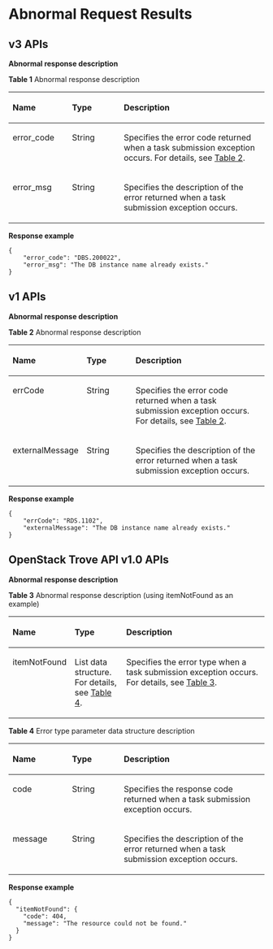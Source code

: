# Abnormal Request Results<a name="en-us_topic_0032488197"></a>

## v3 APIs<a name="section41121247572"></a>

**Abnormal response description**

**Table  1**  Abnormal response description

<a name="table7745218464"></a>
<table><thead align="left"><tr id="row879102194619"><th class="cellrowborder" valign="top" width="23.23%" id="mcps1.2.4.1.1"><p id="p38113217464"><a name="p38113217464"></a><a name="p38113217464"></a><strong id="b84235270691445"><a name="b84235270691445"></a><a name="b84235270691445"></a>Name</strong></p>
</th>
<th class="cellrowborder" valign="top" width="20.200000000000003%" id="mcps1.2.4.1.2"><p id="p581192104614"><a name="p581192104614"></a><a name="p581192104614"></a><strong id="b842352706164541"><a name="b842352706164541"></a><a name="b842352706164541"></a>Type</strong></p>
</th>
<th class="cellrowborder" valign="top" width="56.57%" id="mcps1.2.4.1.3"><p id="p883152154610"><a name="p883152154610"></a><a name="p883152154610"></a><strong>Description</strong></p>
</th>
</tr>
</thead>
<tbody><tr id="row1485152113462"><td class="cellrowborder" valign="top" width="23.23%" headers="mcps1.2.4.1.1 "><p id="p12851213469"><a name="p12851213469"></a><a name="p12851213469"></a>error_code</p>
</td>
<td class="cellrowborder" valign="top" width="20.200000000000003%" headers="mcps1.2.4.1.2 "><p id="p487192112463"><a name="p487192112463"></a><a name="p487192112463"></a>String</p>
</td>
<td class="cellrowborder" valign="top" width="56.57%" headers="mcps1.2.4.1.3 "><p id="p088221154617"><a name="p088221154617"></a><a name="p088221154617"></a>Specifies the error code returned when a task submission exception occurs. For details, see <a href="error-codes.md#td93aca0e44834bb3939478d798feb72e">Table 2</a>.</p>
</td>
</tr>
<tr id="row788132114618"><td class="cellrowborder" valign="top" width="23.23%" headers="mcps1.2.4.1.1 "><p id="p29082164616"><a name="p29082164616"></a><a name="p29082164616"></a>error_msg</p>
</td>
<td class="cellrowborder" valign="top" width="20.200000000000003%" headers="mcps1.2.4.1.2 "><p id="p1290102116462"><a name="p1290102116462"></a><a name="p1290102116462"></a>String</p>
</td>
<td class="cellrowborder" valign="top" width="56.57%" headers="mcps1.2.4.1.3 "><p id="p1592121204615"><a name="p1592121204615"></a><a name="p1592121204615"></a>Specifies the description of the error returned when a task submission exception occurs.</p>
</td>
</tr>
</tbody>
</table>

**Response example**

```
{
    "error_code": "DBS.200022",
    "error_msg": "The DB instance name already exists."
}
```

## v1 APIs<a name="section15334153219015"></a>

**Abnormal response description**

**Table  2**  Abnormal response description

<a name="t1600a24cde73446fadb04fa4fd4176c9"></a>
<table><thead align="left"><tr id="rd8bc4cbf15874672964a2f6155ff619b"><th class="cellrowborder" valign="top" width="23.23%" id="mcps1.2.4.1.1"><p id="ae933c42bba744097bb871e1e47a3d811"><a name="ae933c42bba744097bb871e1e47a3d811"></a><a name="ae933c42bba744097bb871e1e47a3d811"></a><strong id="b84235270691445_1"><a name="b84235270691445_1"></a><a name="b84235270691445_1"></a>Name</strong></p>
</th>
<th class="cellrowborder" valign="top" width="20.200000000000003%" id="mcps1.2.4.1.2"><p id="a70dcf20d1f394d3886396b45ae4ed9e9"><a name="a70dcf20d1f394d3886396b45ae4ed9e9"></a><a name="a70dcf20d1f394d3886396b45ae4ed9e9"></a><strong id="b842352706164541_1"><a name="b842352706164541_1"></a><a name="b842352706164541_1"></a>Type</strong></p>
</th>
<th class="cellrowborder" valign="top" width="56.57%" id="mcps1.2.4.1.3"><p id="aab87d22c016b458fbf47a74f2c84238b"><a name="aab87d22c016b458fbf47a74f2c84238b"></a><a name="aab87d22c016b458fbf47a74f2c84238b"></a><strong id="b842352706163417"><a name="b842352706163417"></a><a name="b842352706163417"></a>Description</strong></p>
</th>
</tr>
</thead>
<tbody><tr id="r3a83848174a44b2499a0b79476a18366"><td class="cellrowborder" valign="top" width="23.23%" headers="mcps1.2.4.1.1 "><p id="ace78946dd7914bdc9051d696003e3d6f"><a name="ace78946dd7914bdc9051d696003e3d6f"></a><a name="ace78946dd7914bdc9051d696003e3d6f"></a>errCode</p>
</td>
<td class="cellrowborder" valign="top" width="20.200000000000003%" headers="mcps1.2.4.1.2 "><p id="a70943c58d7524abcb12b87181c64e2a5"><a name="a70943c58d7524abcb12b87181c64e2a5"></a><a name="a70943c58d7524abcb12b87181c64e2a5"></a>String</p>
</td>
<td class="cellrowborder" valign="top" width="56.57%" headers="mcps1.2.4.1.3 "><p id="ac399032b44cd41cd82fc0a0c3e083886"><a name="ac399032b44cd41cd82fc0a0c3e083886"></a><a name="ac399032b44cd41cd82fc0a0c3e083886"></a>Specifies the error code returned when a task submission exception occurs. For details, see <a href="error-codes.md#td93aca0e44834bb3939478d798feb72e">Table 2</a>.</p>
</td>
</tr>
<tr id="r406296b9b2bf4aafb5e79cf9da8fb201"><td class="cellrowborder" valign="top" width="23.23%" headers="mcps1.2.4.1.1 "><p id="aa97ccde9ddfc4aa0823d82c4a22f6962"><a name="aa97ccde9ddfc4aa0823d82c4a22f6962"></a><a name="aa97ccde9ddfc4aa0823d82c4a22f6962"></a>externalMessage</p>
</td>
<td class="cellrowborder" valign="top" width="20.200000000000003%" headers="mcps1.2.4.1.2 "><p id="a1ef067712a0141029c3dd10e0df28ab9"><a name="a1ef067712a0141029c3dd10e0df28ab9"></a><a name="a1ef067712a0141029c3dd10e0df28ab9"></a>String</p>
</td>
<td class="cellrowborder" valign="top" width="56.57%" headers="mcps1.2.4.1.3 "><p id="a0994d9a70c8241ba8a2b1fc9b0757e6e"><a name="a0994d9a70c8241ba8a2b1fc9b0757e6e"></a><a name="a0994d9a70c8241ba8a2b1fc9b0757e6e"></a>Specifies the description of the error returned when a task submission exception occurs.</p>
</td>
</tr>
</tbody>
</table>

**Response example**

```
{
    "errCode": "RDS.1102",
    "externalMessage": "The DB instance name already exists."
}
```

## OpenStack Trove API v1.0 APIs<a name="section146347505020"></a>

**Abnormal response description**

**Table  3**  Abnormal response description \(using itemNotFound as an example\)

<a name="table2531689118519"></a>
<table><thead align="left"><tr id="row4651182318519"><th class="cellrowborder" valign="top" width="23.23%" id="mcps1.2.4.1.1"><p id="p936128918519"><a name="p936128918519"></a><a name="p936128918519"></a><strong id="b84235270618498"><a name="b84235270618498"></a><a name="b84235270618498"></a>Name</strong></p>
</th>
<th class="cellrowborder" valign="top" width="20.200000000000003%" id="mcps1.2.4.1.2"><p id="p2006692718519"><a name="p2006692718519"></a><a name="p2006692718519"></a><strong id="b842352706164541_2"><a name="b842352706164541_2"></a><a name="b842352706164541_2"></a>Type</strong></p>
</th>
<th class="cellrowborder" valign="top" width="56.57%" id="mcps1.2.4.1.3"><p id="p1480842718519"><a name="p1480842718519"></a><a name="p1480842718519"></a><strong id="b842352706163417_1"><a name="b842352706163417_1"></a><a name="b842352706163417_1"></a>Description</strong></p>
</th>
</tr>
</thead>
<tbody><tr id="row274094101879"><td class="cellrowborder" valign="top" width="23.23%" headers="mcps1.2.4.1.1 "><p id="p55697501879"><a name="p55697501879"></a><a name="p55697501879"></a>itemNotFound</p>
</td>
<td class="cellrowborder" valign="top" width="20.200000000000003%" headers="mcps1.2.4.1.2 "><p id="p484965691879"><a name="p484965691879"></a><a name="p484965691879"></a>List data structure. For details, see <a href="#table6204277318822">Table 4</a>.</p>
</td>
<td class="cellrowborder" valign="top" width="56.57%" headers="mcps1.2.4.1.3 "><p id="p359080541879"><a name="p359080541879"></a><a name="p359080541879"></a>Specifies the error type when a task submission exception occurs. For details, see <a href="error-codes.md#table57182163211057">Table 3</a>.</p>
</td>
</tr>
</tbody>
</table>

**Table  4**  Error type parameter data structure description

<a name="table6204277318822"></a>
<table><thead align="left"><tr id="row1241408818822"><th class="cellrowborder" valign="top" width="23.23%" id="mcps1.2.4.1.1"><p id="p6601708518822"><a name="p6601708518822"></a><a name="p6601708518822"></a><strong id="b84235270691445_2"><a name="b84235270691445_2"></a><a name="b84235270691445_2"></a>Name</strong></p>
</th>
<th class="cellrowborder" valign="top" width="20.200000000000003%" id="mcps1.2.4.1.2"><p id="p4578365418822"><a name="p4578365418822"></a><a name="p4578365418822"></a><strong id="b842352706164541_3"><a name="b842352706164541_3"></a><a name="b842352706164541_3"></a>Type</strong></p>
</th>
<th class="cellrowborder" valign="top" width="56.57%" id="mcps1.2.4.1.3"><p id="p1748849218822"><a name="p1748849218822"></a><a name="p1748849218822"></a><strong id="b842352706163417_2"><a name="b842352706163417_2"></a><a name="b842352706163417_2"></a>Description</strong></p>
</th>
</tr>
</thead>
<tbody><tr id="row728171818822"><td class="cellrowborder" valign="top" width="23.23%" headers="mcps1.2.4.1.1 "><p id="p5294826818822"><a name="p5294826818822"></a><a name="p5294826818822"></a>code</p>
</td>
<td class="cellrowborder" valign="top" width="20.200000000000003%" headers="mcps1.2.4.1.2 "><p id="p6095135218822"><a name="p6095135218822"></a><a name="p6095135218822"></a>String</p>
</td>
<td class="cellrowborder" valign="top" width="56.57%" headers="mcps1.2.4.1.3 "><p id="p3811244718822"><a name="p3811244718822"></a><a name="p3811244718822"></a>Specifies the response code returned when a task submission exception occurs.</p>
</td>
</tr>
<tr id="row10052318822"><td class="cellrowborder" valign="top" width="23.23%" headers="mcps1.2.4.1.1 "><p id="p814243618822"><a name="p814243618822"></a><a name="p814243618822"></a>message</p>
</td>
<td class="cellrowborder" valign="top" width="20.200000000000003%" headers="mcps1.2.4.1.2 "><p id="p5555758518822"><a name="p5555758518822"></a><a name="p5555758518822"></a>String</p>
</td>
<td class="cellrowborder" valign="top" width="56.57%" headers="mcps1.2.4.1.3 "><p id="p387055518822"><a name="p387055518822"></a><a name="p387055518822"></a>Specifies the description of the error returned when a task submission exception occurs.</p>
</td>
</tr>
</tbody>
</table>

**Response example**

```
{
  "itemNotFound": {
    "code": 404,
    "message": "The resource could not be found."
  }
}
```

